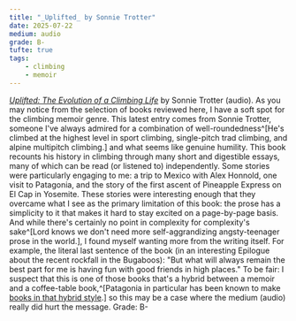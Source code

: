 ```yaml
---
title: "_Uplifted_ by Sonnie Trotter"
date: 2025-07-22
medium: audio
grade: B-
tufte: true
tags:
    - climbing
    - memoir 
---
```


[_Uplifted: The Evolution of a Climbing Life_](https://bookshop.org/a/111171/9781952338182) by Sonnie Trotter (audio). As you may notice from the selection of books reviewed here, I have a soft spot for the climbing memoir genre.  This latest entry comes from Sonnie Trotter, someone I've always admired for a combination of well-roundedness^[He's climbed at the highest level in sport climbing, single-pitch trad climbing, and alpine multipitch climbing.] and what seems like genuine humility.  This book recounts his history in climbing through many short and digestible essays, many of which can be read (or listened to) independently.  Some stories were particularly engaging to me: a trip to Mexico with Alex Honnold, one visit to Patagonia, and the story of the first ascent of Pineapple Express on El Cap in Yosemite.  These stories were interesting enough that they overcame what I see as the primary limitation of this book: the prose has a simplicity to it that makes it hard to stay excited on a page-by-page basis.  And while there's certainly no point in complexity for complexity's sake^[Lord knows we don't need more self-aggrandizing angsty-teenager prose in the world.], I found myself wanting more from the writing itself.  For example, the literal last sentence of the book (in an interesting Epilogue about the recent rockfall in the Bugaboos): "But what will always remain the best part for me is having fun with good friends in high places."  To be fair: I suspect that this is one of those books that's a hybrid between a memoir and a coffee-table book,^[Patagonia in particular has been known to make [books in that hybrid style](training-for-the-new-alpinism).] so this may be a case where the medium (audio) really did hurt the message.  Grade: B-
